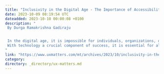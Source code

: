 ```yaml
---
title: "Inclusivity in the Digital Age - The Importance of Accessibility Advocacy"
date: 2023-10-09 08:19:54 UTC
dateadded: 2023-10-10 00:00:08 +0100
description: "
 By Durga Ramakrishna Gadiraju 


 In the digital age, it is impossible for individuals, organizations, or institutions to thrive without utilizing technology and the many services it provides. As technology advances, reliance on and demand for it grow. Thus, technology now plays a central role in global workflows and daily communications. According to a 2023 digital business study, 93 percent of organizations have adopted or have plans to adopt a digital-first business strategy. 
 With technology a crucial component of success, it is essential for all users and employees to be able to easily and effectively access the tools that best suit their unique, individual needs. Regrettably, some people with disabilities do not have equal access to these capabilities. As the Society for Human Resources Management (SHRM) has reported, “In 2020, more than 2,500 federal lawsuits were filed claiming Web sites were not designed to be accessible to people with disabilities.” It is essential that technologies ensure equal opportunities for all, at home and in the workplace. Therefore, accessibility advocacy remains a relevant issue across the globe. Read More 
"
link: "https://www.uxmatters.com/mt/archives/2023/10/inclusivity-in-the-digital-age-the-importance-of-accessibility-advocacy.php"
category:
directory: _directory/ux-matters.md
---
```

